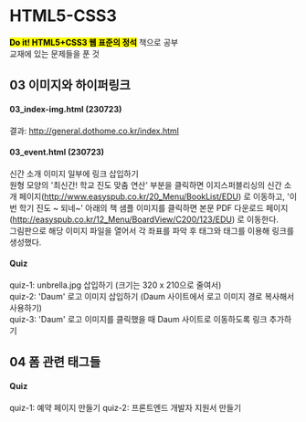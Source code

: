 # HTML5-CSS3

<mark><b>Do it! HTML5+CSS3 웹 표준의 정석</b></mark> 책으로 공부   
교재에 있는 문제들을 푼 것

## 03 이미지와 하이퍼링크   
#### 03_index-img.html (230723)   
결과: http://general.dothome.co.kr/index.html   
#### 03_event.html (230723)
신간 소개 이미지 일부에 링크 삽입하기   
원형 모양의 '최신간! 학교 진도 맞춤 연산' 부분을 클릭하면 이지스퍼블리싱의 신간 소개 페이지(http://www.easyspub.co.kr/20_Menu/BookList/EDU) 로 이동하고,
'이번 학기 진도 ~ 되네~' 아래의 책 샘플 이미지를 클릭하면 본문 PDF 다운로드 페이지(http://easyspub.co.kr/12_Menu/BoardView/C200/123/EDU) 로 이동한다.   
그림판으로 해당 이미지 파일을 열어서 각 좌표를 파악 후 <map> 태그와 <area> 태그를 이용해 링크를 생성했다.   
#### Quiz
quiz-1: unbrella.jpg 삽입하기 (크기는 320 x 210으로 줄여서)   
quiz-2: 'Daum' 로고 이미지 삽입하기 (Daum 사이트에서 로고 이미지 경로 복사해서 사용하기)   
quiz-3: 'Daum' 로고 이미지를 클릭했을 때 Daum 사이트로 이동하도록 링크 추가하기   

## 04 폼 관련 태그들
#### Quiz
quiz-1: 예약 페이지 만들기
quiz-2: 프론트엔드 개발자 지원서 만들기

